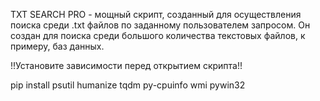 TXT SEARCH PRO - мощный скрипт, созданный для осуществления поиска среди .txt файлов по заданному пользователем запросом. Он создан для поиска среди большого количества текстовых файлов, к примеру, баз данных.


!!Установите зависимости перед открытием скрипта!!

pip install psutil humanize tqdm py-cpuinfo wmi pywin32
